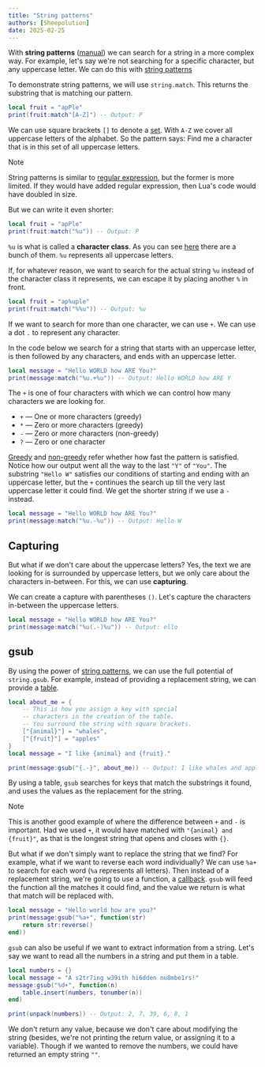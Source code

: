 ```yaml
---
title: "String patterns"
authors: [Sheepolution]
date: 2025-02-25
---
```


With **string patterns** ([manual](https://www.lua.org/manual/5.1/manual.html#5.4.1)) we can search for a string in a more complex way. For example, let's say we're not searching for a specific character, but any uppercase letter. We can do this with <ins>string patterns</ins>

To demonstrate string patterns, we will use `string.match`. This returns the substring that is matching our pattern.

```lua
local fruit = "apPle"
print(fruit:match"[A-Z]") -- Output: P
```

We can use square brackets `[]` to denote a <ins>set</ins>. With `A-Z` we cover all uppercase letters of the alphabet. So the pattern says: Find me a character that is in this set of all uppercase letters.

> [!NOTE]
> String patterns is similar to [regular expression](https://developer.mozilla.org/en-US/docs/Web/JavaScript/Guide/Regular_expressions), but the former is more limited. If they would have added regular expression, then Lua's code would have doubled in size.

But we can write it even shorter:

```lua
local fruit = "apPle"
print(fruit:match("%u")) -- Output: P
```

`%u` is what is called a **character class**. As you can see [here](https://www.lua.org/manual/5.1/manual.html#5.4.1) there are a bunch of them. `%u` represents all uppercase letters.

If, for whatever reason, we want to search for the actual string `%u` instead of the character class it represents, we can escape it by placing another `%` in front.

```lua
local fruit = "ap%uple"
print(fruit:match("%%u")) -- Output: %u
```

If we want to search for more than one character, we can use `+`. We can use a dot `.` to represent any character.

In the code below we search for a string that starts with an uppercase letter, is then followed by any characters, and ends with an uppercase letter.

```lua
local message = "Hello WORLD how ARE You?"
print(message:match("%u.+%u")) -- Output: Hello WORLD how ARE Y
```

The `+` is one of four characters with which we can control how many characters we are looking for.

* `+` — One or more characters (greedy)
* `*` — Zero or more characters (greedy)
* `-` — Zero or more characters (non-greedy)
* `?` — Zero or one character

<ins>Greedy</ins> and <ins>non-greedy</ins> refer whether how fast the pattern is satisfied. Notice how our output went all the way to the last `"Y"` of `"You"`. The substring `"Hello W"` satisfies our conditions of starting and ending with an uppercase letter, but the `+` continues the search up till the very last uppercase letter it could find. We get the shorter string if we use a `-` instead.

```lua
local message = "Hello WORLD how ARE You?"
print(message:match("%u.-%u")) -- Output: Hello W
```

## Capturing

But what if we don't care about the uppercase letters? Yes, the text we are looking for is surrounded by uppercase letters, but we only care about the characters in-between. For this, we can use **capturing**.

We can create a capture with parentheses `()`. Let's capture the characters in-between the uppercase letters.

```lua
local message = "Hello WORLD how ARE You?"
print(message:match("%u(.-)%u")) -- Output: ello
```

## gsub

By using the power of <ins>string patterns</ins>, we can use the full potential of `string.gsub`. For example, instead of providing a replacement string, we can provide a <ins>table</ins>.

```lua
local about_me = {
    -- This is how you assign a key with special
    -- characters in the creation of the table.
    -- You surround the string with square brackets.
    ["{animal}"] = "whales",
    ["{fruit}"] = "apples"
}
local message = "I like {animal} and {fruit}."

print(message:gsub("{.-}", about_me)) -- Output: I like whales and apples.
```

By using a table, `gsub` searches for keys that match the substrings it found, and uses the values as the replacement for the string.

> [!NOTE]
> This is another good example of where the difference between `+` and `-` is important. Had we used `+`, it would have matched with `"{animal} and {fruit}"`, as that is the longest string that opens and closes with `{}`.

But what if we don't simply want to replace the string that we find? For example, what if we want to reverse each word individually? We can use `%a+` to search for each word (`%a` represents all letters). Then instead of a replacement string, we're going to use a function, a [callback](../lua-basics/functions#callbacks). `gsub` will feed the function all the matches it could find, and the value we return is what that match will be replaced with.

```lua
local message = "Hello world how are you?"
print(message:gsub("%a+", function(str)
    return str:reverse()
end))
```

`gsub` can also be useful if we want to extract information from a string. Let's say we want to read all the numbers in a string and put them in a table.

```lua
local numbers = {}
local message = "A s2tr7ing w39ith hi6dden nu8mbe1rs!"
message:gsub("%d+", function(n)
    table.insert(numbers, tonumber(n))
end)

print(unpack(numbers)) -- Output: 2, 7, 39, 6, 8, 1
```

We don't return any value, because we don't care about modifying the string (besides, we're not printing the return value, or assigning it to a variable). Though if we wanted to remove the numbers, we could have returned an empty string `""`.